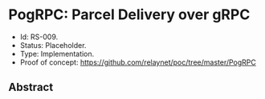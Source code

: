 # PogRPC: Parcel Delivery over gRPC

- Id: RS-009.
- Status: Placeholder.
- Type: Implementation.
- Proof of concept: https://github.com/relaynet/poc/tree/master/PogRPC

## Abstract
